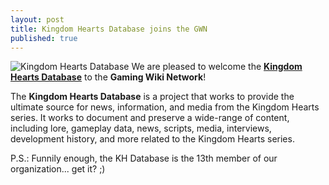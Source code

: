 ```yaml
---
layout: post
title: Kingdom Hearts Database joins the GWN
published: true
---
```

![Kingdom Hearts Database]({{site.baseurl}}/images/khdatabase.jpg)
We are pleased to welcome the [**Kingdom Hearts Database**](https://www.khdatabase.com/) to the **Gaming Wiki Network**!

The **Kingdom Hearts Database** is a project that works to provide the ultimate source for news, information, and media from the Kingdom Hearts series. It works to document and preserve a wide-range of content, including lore, gameplay data, news, scripts, media, interviews, development history, and more related to the Kingdom Hearts series.

P.S.: Funnily enough, the KH Database is the 13th member of our organization... get it? ;)
